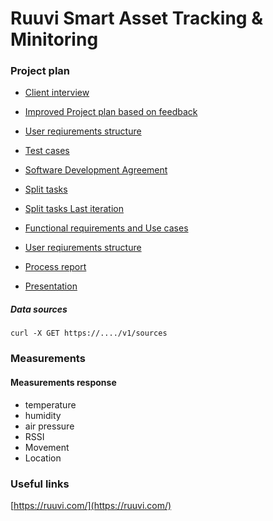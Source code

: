 # Ruuvi Smart Asset Tracking & Minitoring

### Project plan 

- [Client interview]()
- [Improved Project plan based on feedback]()
- [User reqiurements structure]()
- [Test cases]() 
- [Software Development Agreement]()


- [Split tasks]()
- [Split tasks Last iteration]()


- [Functional requirements and Use cases]()
- [User reqiurements structure]()

- [Process report]()
- [Presentation]()

 

##### Data sources

```
curl -X GET https://..../v1/sources
```

### Measurements

#### Measurements response

- temperature
- humidity
- air pressure
- RSSI
- Movement
- Location

### Useful links

[https://ruuvi.com/](https://ruuvi.com/)
